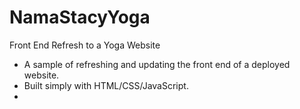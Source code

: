 # NamaStacyYoga
Front End Refresh to a Yoga Website


- A sample of refreshing and updating the front end of a deployed website. 
- Built simply with HTML/CSS/JavaScript. 
- 
